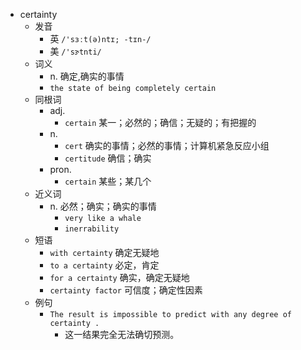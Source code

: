 - certainty
  - 发音
    - 英 `/'sɜːt(ə)ntɪ; -tɪn-/`
    - 美 `/'sɝtnti/`
  - 词义
    - n. 确定,确实的事情
    - `the state of being completely certain`
  - 同根词
    - adj.
      - `certain` 某一；必然的；确信；无疑的；有把握的
    - n.
      - `cert` 确实的事情；必然的事情；计算机紧急反应小组
      - `certitude` 确信；确实
    - pron.
      - `certain` 某些；某几个
  - 近义词
    - n. 必然；确实；确实的事情
      - `very like a whale`
      - `inerrability`
  - 短语
    - `with certainty` 确定无疑地 
    - `to a certainty` 必定，肯定 
    - `for a certainty` 确实，确定无疑地 
    - `certainty factor` 可信度；确定性因素 
  - 例句
    - `The result is impossible to predict with any degree of certainty .`
      - 这一结果完全无法确切预测。

